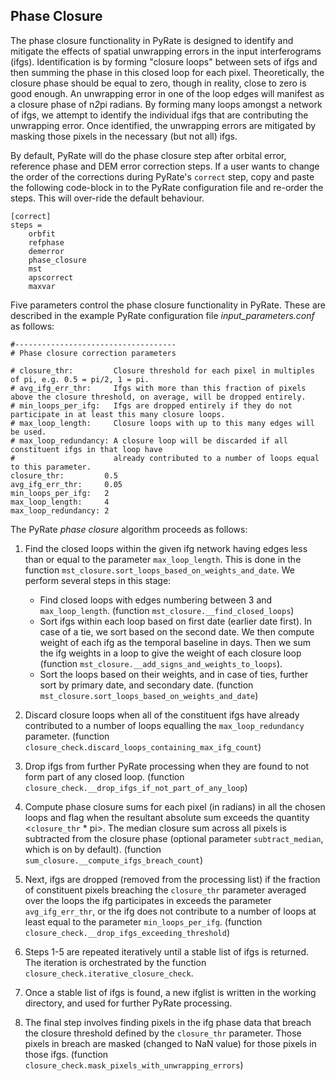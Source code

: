 ## Phase Closure

The phase closure functionality in PyRate is designed to identify and mitigate the 
effects of spatial unwrapping errors in the input interferograms (ifgs).
Identification is by forming "closure loops" between sets of ifgs and then
summing the phase in this closed loop for each pixel. Theoretically, the closure
phase should be equal to zero, though in reality, close to zero is good enough.
An unwrapping error in one of the loop edges will manifest as a closure phase of
n*2*pi radians.
By forming many loops amongst a network of ifgs, we attempt to identify
the individual ifgs that are contributing the unwrapping error.
Once identified, the unwrapping errors are mitigated by masking those pixels in
the necessary (but not all) ifgs.

By default, PyRate will do the phase closure step after orbital error, reference
phase and DEM error correction steps.
If a user wants to change the order of the corrections during PyRate's `correct`
step, copy and paste the following code-block in to the PyRate configuration file
and re-order the steps. This will over-ride the default behaviour.

```
[correct]
steps =
    orbfit
    refphase
    demerror
    phase_closure
    mst
    apscorrect
    maxvar
```


Five parameters control the phase closure functionality in PyRate.
These are described in the example PyRate configuration file
_input_parameters.conf_ as follows:

```
#------------------------------------
# Phase closure correction parameters

# closure_thr:         Closure threshold for each pixel in multiples of pi, e.g. 0.5 = pi/2, 1 = pi.
# avg_ifg_err_thr:     Ifgs with more than this fraction of pixels above the closure threshold, on average, will be dropped entirely.
# min_loops_per_ifg:   Ifgs are dropped entirely if they do not participate in at least this many closure loops.
# max_loop_length:     Closure loops with up to this many edges will be used.
# max_loop_redundancy: A closure loop will be discarded if all constituent ifgs in that loop have
#                      already contributed to a number of loops equal to this parameter.
closure_thr:         0.5
avg_ifg_err_thr:     0.05
min_loops_per_ifg:   2
max_loop_length:     4
max_loop_redundancy: 2
```

The PyRate _phase closure_ algorithm proceeds as follows:

1. Find the closed loops within the given ifg network having edges less than or
   equal to the parameter `max_loop_length`. This is done in the function
   `mst_closure.sort_loops_based_on_weights_and_date`.
   We perform several steps in this stage:
    
    - Find closed loops with edges numbering between 3 and `max_loop_length`.
      (function `mst_closure.__find_closed_loops`)
    - Sort ifgs within each loop based on first date (earlier date first).
      In case of a tie, we sort based on the second date. We then compute
      weight of each ifg as the temporal baseline in days.
      Then we sum the ifg weights in a loop to give the weight of each closure loop
      (function `mst_closure.__add_signs_and_weights_to_loops`). 
    - Sort the loops based on their weights, and in case of ties, further
      sort by primary date, and secondary date.
      (function `mst_closure.sort_loops_based_on_weights_and_date`)

2. Discard closure loops when all of the constituent ifgs have already contributed
   to a number of loops equalling the `max_loop_redundancy` parameter.
   (function `closure_check.discard_loops_containing_max_ifg_count`)

3. Drop ifgs from further PyRate processing when they are found to not form part
   of any closed loop.
   (function `closure_check.__drop_ifgs_if_not_part_of_any_loop`)

4. Compute phase closure sums for each pixel (in radians) in all the chosen loops
   and flag when the resultant absolute sum exceeds the quantity <`closure_thr` * pi>.
   The median closure sum across all pixels is subtracted from the closure phase 
   (optional parameter `subtract_median`, which is on by default).
   (function `sum_closure.__compute_ifgs_breach_count`)

5. Next, ifgs are dropped (removed from the processing list) if the fraction of
   constituent pixels breaching the `closure_thr` parameter averaged over the loops
   the ifg participates in exceeds the parameter `avg_ifg_err_thr`, or the ifg
   does not contribute to a number of loops at least equal to the parameter
   `min_loops_per_ifg`.
   (function `closure_check.__drop_ifgs_exceeding_threshold`)
   
6. Steps 1-5 are repeated iteratively until a stable list of ifgs is returned.
   The iteration is orchestrated by the function `closure_check.iterative_closure_check`.
   
7. Once a stable list of ifgs is found, a new ifglist is written in the working
   directory, and used for further PyRate processing.
   
8. The final step involves finding pixels in the ifg phase data that breach the
   closure threshold defined by the `closure_thr` parameter. Those pixels in breach
   are masked (changed to NaN value) for those pixels in those ifgs.
   (function `closure_check.mask_pixels_with_unwrapping_errors`)

